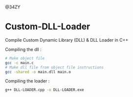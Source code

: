 @34ZY

# Custom-DLL-Loader
Compile Custom Dynamic Library (DLL) &amp; DLL Loader in C++

Compiling the dll : 
```bash
# Make object file
gcc -c main.c 
# Make dll file from object file instructions
gcc -shared -o main.dll main.o
```

Compiling the loader :
```bash
g++ DLL-LOADER.cpp -o DLL-LOADER.exe
```
